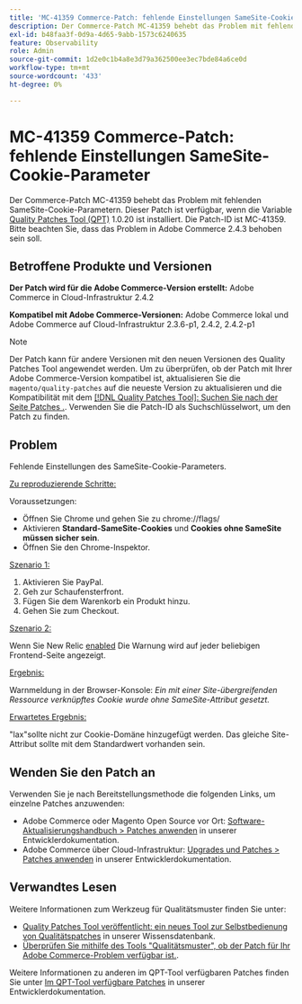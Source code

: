 ```yaml
---
title: 'MC-41359 Commerce-Patch: fehlende Einstellungen SameSite-Cookie-Parameter'
description: Der Commerce-Patch MC-41359 behebt das Problem mit fehlenden SameSite-Cookie-Parametern. Dieser Patch ist verfügbar, wenn das [Quality Patches Tool (QPT)](/help/announcements/adobe-commerce-announcements/magento-quality-patches-released-new-tool-to-self-serve-quality-patches.md) 1.0.20 installiert ist. Die Patch-ID ist MC-41359. Bitte beachten Sie, dass das Problem in Adobe Commerce 2.4.3 behoben sein soll.
exl-id: b48faa3f-0d9a-4d65-9abb-1573c6240635
feature: Observability
role: Admin
source-git-commit: 1d2e0c1b4a8e3d79a362500ee3ec7bde84a6ce0d
workflow-type: tm+mt
source-wordcount: '433'
ht-degree: 0%

---
```


# MC-41359 Commerce-Patch: fehlende Einstellungen SameSite-Cookie-Parameter

Der Commerce-Patch MC-41359 behebt das Problem mit fehlenden SameSite-Cookie-Parametern. Dieser Patch ist verfügbar, wenn die Variable [Quality Patches Tool (QPT)](/help/announcements/adobe-commerce-announcements/magento-quality-patches-released-new-tool-to-self-serve-quality-patches.md) 1.0.20 ist installiert. Die Patch-ID ist MC-41359. Bitte beachten Sie, dass das Problem in Adobe Commerce 2.4.3 behoben sein soll.

## Betroffene Produkte und Versionen

**Der Patch wird für die Adobe Commerce-Version erstellt:** Adobe Commerce in Cloud-Infrastruktur 2.4.2

**Kompatibel mit Adobe Commerce-Versionen:** Adobe Commerce lokal und Adobe Commerce auf Cloud-Infrastruktur 2.3.6-p1, 2.4.2, 2.4.2-p1

>[!NOTE]
>
>Der Patch kann für andere Versionen mit den neuen Versionen des Quality Patches Tool angewendet werden. Um zu überprüfen, ob der Patch mit Ihrer Adobe Commerce-Version kompatibel ist, aktualisieren Sie die `magento/quality-patches` auf die neueste Version zu aktualisieren und die Kompatibilität mit dem [[!DNL Quality Patches Tool]: Suchen Sie nach der Seite Patches .](https://devdocs.magento.com/quality-patches/tool.html#patch-grid). Verwenden Sie die Patch-ID als Suchschlüsselwort, um den Patch zu finden.

## Problem

Fehlende Einstellungen des SameSite-Cookie-Parameters.

<u>Zu reproduzierende Schritte:</u>

Voraussetzungen:

* Öffnen Sie Chrome und gehen Sie zu chrome://flags/
* Aktivieren **Standard-SameSite-Cookies** und **Cookies ohne SameSite müssen sicher sein**.
* Öffnen Sie den Chrome-Inspektor.

<u>Szenario 1:</u>

1. Aktivieren Sie PayPal.
1. Geh zur Schaufensterfront.
1. Fügen Sie dem Warenkorb ein Produkt hinzu.
1. Gehen Sie zum Checkout.

<u>Szenario 2:</u>

Wenn Sie New Relic [enabled](https://docs.magento.com/user-guide/reports/new-relic-reporting.html) Die Warnung wird auf jeder beliebigen Frontend-Seite angezeigt.

<u>Ergebnis:</u>

Warnmeldung in der Browser-Konsole: *Ein mit einer Site-übergreifenden Ressource verknüpftes Cookie wurde ohne SameSite-Attribut gesetzt.*

<u>Erwartetes Ergebnis:</u>

&quot;lax&quot;sollte nicht zur Cookie-Domäne hinzugefügt werden. Das gleiche Site-Attribut sollte mit dem Standardwert vorhanden sein.

## Wenden Sie den Patch an

Verwenden Sie je nach Bereitstellungsmethode die folgenden Links, um einzelne Patches anzuwenden:

* Adobe Commerce oder Magento Open Source vor Ort: [Software-Aktualisierungshandbuch > Patches anwenden](https://devdocs.magento.com/guides/v2.4/comp-mgr/patching/mqp.html) in unserer Entwicklerdokumentation.
* Adobe Commerce über Cloud-Infrastruktur: [Upgrades und Patches > Patches anwenden](https://devdocs.magento.com/cloud/project/project-patch.html) in unserer Entwicklerdokumentation.

## Verwandtes Lesen

Weitere Informationen zum Werkzeug für Qualitätsmuster finden Sie unter:

* [Quality Patches Tool veröffentlicht: ein neues Tool zur Selbstbedienung von Qualitätspatches](/help/announcements/adobe-commerce-announcements/magento-quality-patches-released-new-tool-to-self-serve-quality-patches.md) in unserer Wissensdatenbank.
* [Überprüfen Sie mithilfe des Tools &quot;Qualitätsmuster&quot;, ob der Patch für Ihr Adobe Commerce-Problem verfügbar ist.](/help/support-tools/patches-available-in-qpt-tool/check-patch-for-magento-issue-with-magento-quality-patches.md).

Weitere Informationen zu anderen im QPT-Tool verfügbaren Patches finden Sie unter [Im QPT-Tool verfügbare Patches](https://devdocs.magento.com/quality-patches/tool.html#patch-grid) in unserer Entwicklerdokumentation.
